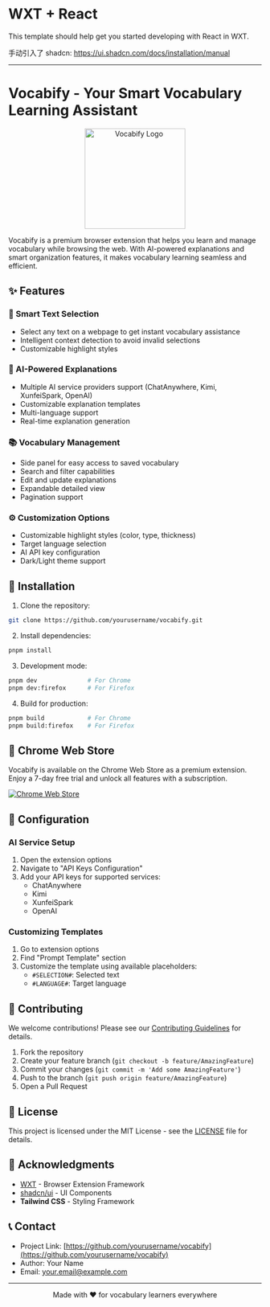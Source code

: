 # WXT + React

This template should help get you started developing with React in WXT.


手动引入了 shadcn:
https://ui.shadcn.com/docs/installation/manual



---
# Vocabify - Your Smart Vocabulary Learning Assistant

<p align="center">
  <img src="path/to/your/logo.png" alt="Vocabify Logo" width="200"/>
</p>

Vocabify is a premium browser extension that helps you learn and manage vocabulary while browsing the web. With AI-powered explanations and smart organization features, it makes vocabulary learning seamless and efficient.

## ✨ Features

### 🎯 Smart Text Selection
- Select any text on a webpage to get instant vocabulary assistance
- Intelligent context detection to avoid invalid selections
- Customizable highlight styles

### 🤖 AI-Powered Explanations
- Multiple AI service providers support (ChatAnywhere, Kimi, XunfeiSpark, OpenAI)
- Customizable explanation templates
- Multi-language support
- Real-time explanation generation

### 📚 Vocabulary Management
- Side panel for easy access to saved vocabulary
- Search and filter capabilities
- Edit and update explanations
- Expandable detailed view
- Pagination support

### ⚙️ Customization Options
- Customizable highlight styles (color, type, thickness)
- Target language selection
- AI API key configuration
- Dark/Light theme support

## 🚀 Installation

1. Clone the repository:
```bash
git clone https://github.com/yourusername/vocabify.git
```

2. Install dependencies:
```bash
pnpm install
```

3. Development mode:
```bash
pnpm dev              # For Chrome
pnpm dev:firefox      # For Firefox
```

4. Build for production:
```bash
pnpm build            # For Chrome
pnpm build:firefox    # For Firefox
```

## 🛒 Chrome Web Store

Vocabify is available on the Chrome Web Store as a premium extension. Enjoy a 7-day free trial and unlock all features with a subscription.

[![Chrome Web Store](path/to/chrome-web-store-badge.png)](https://chrome.google.com/webstore/detail/vocabify/your-extension-id)

## 🔧 Configuration

### AI Service Setup

1. Open the extension options
2. Navigate to "API Keys Configuration"
3. Add your API keys for supported services:
   - ChatAnywhere
   - Kimi
   - XunfeiSpark
   - OpenAI

### Customizing Templates

1. Go to extension options
2. Find "Prompt Template" section
3. Customize the template using available placeholders:
   - `#SELECTION#`: Selected text
   - `#LANGUAGE#`: Target language

## 🤝 Contributing

We welcome contributions! Please see our [Contributing Guidelines](CONTRIBUTING.md) for details.

1. Fork the repository
2. Create your feature branch (`git checkout -b feature/AmazingFeature`)
3. Commit your changes (`git commit -m 'Add some AmazingFeature'`)
4. Push to the branch (`git push origin feature/AmazingFeature`)
5. Open a Pull Request

## 📝 License

This project is licensed under the MIT License - see the [LICENSE](LICENSE) file for details.

## 🙏 Acknowledgments

- [WXT](https://wxt.dev/) - Browser Extension Framework
- [shadcn/ui](https://ui.shadcn.com/) - UI Components
- **Tailwind CSS** - Styling Framework

## 📞 Contact

- Project Link: [https://github.com/yourusername/vocabify](https://github.com/yourusername/vocabify)
- Author: Your Name
- Email: your.email@example.com

---

<p align="center">Made with ❤️ for vocabulary learners everywhere</p>